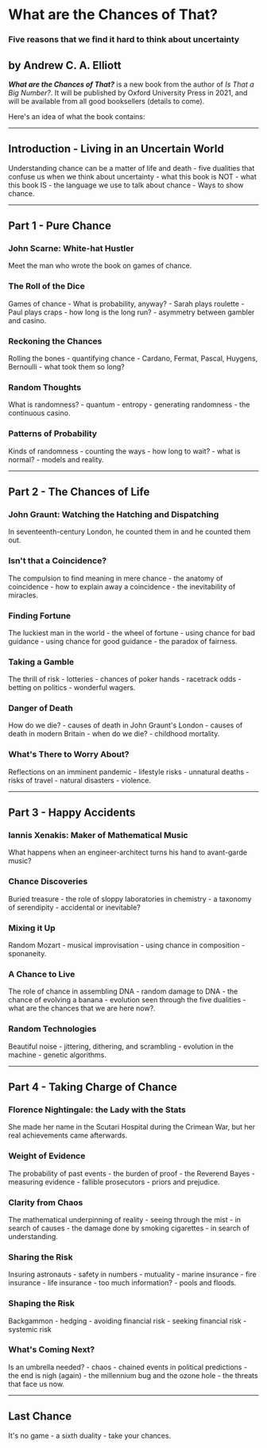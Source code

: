 # What are the Chances of That?
### Five reasons that we find it hard to think about uncertainty
## by Andrew C. A. Elliott

___What are the Chances of That?___ is a new book from the author of _Is That a Big Number?_. It will be published by Oxford University Press in 2021, and will be available from all good booksellers (details to come).

Here's an idea of what the book contains:

---

## Introduction - Living in an Uncertain World
Understanding chance can be a matter of life and death - five dualities that confuse us when we think about uncertainty - what this book is NOT - what this book IS - the language we use to talk about chance - Ways to show chance.

---

## Part 1 - Pure Chance
### John Scarne: White-hat Hustler
Meet the man who wrote the book on games of chance.
### The Roll of the Dice
Games of chance - What is probability, anyway? - Sarah plays roulette - Paul plays craps - how long is the long run? - asymmetry between gambler and casino.
### Reckoning the Chances
Rolling the bones - quantifying chance - Cardano, Fermat, Pascal, Huygens, Bernoulli - what took them so long?
### Random Thoughts
What is randomness? - quantum - entropy - generating randomness - the continuous casino.
### Patterns of Probability
Kinds of randomness - counting the ways - how long to wait? - what is normal? - models and reality.

---

## Part 2 - The Chances of Life
### John Graunt: Watching the Hatching and Dispatching
In seventeenth-century London, he counted them in and he counted them out.
### Isn't that a Coincidence?
The compulsion to find meaning in mere chance - the anatomy of coincidence - how to explain away a coincidence - the inevitability of miracles.
### Finding Fortune
The luckiest man in the world - the wheel of fortune - using chance for bad guidance - using chance for good guidance - the paradox of fairness.
### Taking a Gamble
The thrill of risk - lotteries - chances of poker hands - racetrack odds - betting on politics - wonderful wagers.
### Danger of Death
How do we die? - causes of death in John Graunt's London - causes of death in modern Britain - when do we die? - childhood mortality.
### What's There to Worry About?
Reflections on an imminent pandemic - lifestyle risks - unnatural deaths - risks of travel - natural disasters - violence.

---

## Part 3 - Happy Accidents
### Iannis Xenakis: Maker of Mathematical Music
What happens when an engineer-architect turns his hand to avant-garde music?
### Chance Discoveries
Buried treasure - the role of sloppy laboratories in chemistry - a taxonomy of serendipity - accidental or inevitable?
### Mixing it Up
Random Mozart - musical improvisation - using chance in composition - sponaneity.
### A Chance to Live
The role of chance in assembling DNA - random damage to DNA - the chance of evolving a banana - evolution seen through the five dualities - what are the chances that we are here now?.
### Random Technologies
 Beautiful noise - jittering, dithering, and scrambling - evolution in the machine - genetic algorithms.

---

## Part 4 - Taking Charge of Chance
### Florence Nightingale: the Lady with the Stats
She made her name in the Scutari Hospital during the Crimean War, but her real achievements came afterwards.
### Weight of Evidence
The probability of past events - the burden of proof - the Reverend Bayes - measuring evidence - fallible prosecutors - priors and prejudice.
### Clarity from Chaos
The mathematical underpinning of reality - seeing through the mist - in search of causes - the damage done by smoking cigarettes - in search of understanding.
### Sharing the Risk
Insuring astronauts - safety in numbers - mutuality - marine insurance - fire insurance - life insurance - too much information? - pools and floods.
### Shaping the Risk
Backgammon - hedging - avoiding financial risk - seeking financial risk - systemic risk
### What's Coming Next?
Is an umbrella needed? - chaos - chained events in political predictions - the end is nigh (again) - the millennium bug and the ozone hole - the threats that face us now.

---

## Last Chance
It's no game - a sixth duality - take your chances.
